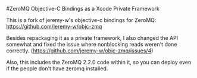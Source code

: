 #ZeroMQ Objective-C Bindings as a Xcode Private Framework

This is a fork of jeremy-w's objective-c bindings for ZeroMQ: https://github.com/jeremy-w/objc-zmq

Besides repackaging it as a private framework, I also changed the API somewhat and fixed
the issue where nonblocking reads weren't done correctly. (https://github.com/jeremy-w/objc-zmq/issues/4)

Also, this includes the ZeroMQ 2.2.0 code within it, so you can deploy even if the people
don't have zeromq installed.

